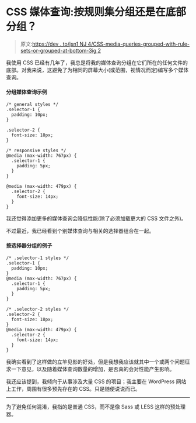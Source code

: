 # CSS 媒体查询:按规则集分组还是在底部分组？

> 原文:[https://dev . to/jsn1 NJ 4/CSS-media-queries-grouped-with-rule-sets-or-grouped-at-bottom-3ig 2](https://dev.to/jsn1nj4/css-media-queries-grouped-with-rule-sets-or-grouped-at-the-bottom-3ig2)

我使用 CSS 已经有几年了，我总是将我的媒体查询分组在它们所在的任何文件的底部。对我来说，这避免了为相同的屏幕大小(或范围，视情况而定)编写多个媒体查询。

#### 分组媒体查询示例

```
/* general styles */
.selector-1 {
  padding: 10px;
}

.selector-2 {
  font-size: 18px;
}

/* responsive styles */
@media (max-width: 767px) {
  .selector-1 {
    padding: 5px;
  }
}

@media (max-width: 479px) {
  .selector-2 {
    font-size: 14px;
  }
} 
```

我还觉得添加更多的媒体查询会降低性能(除了必须加载更大的 CSS 文件之外)。

不过最近，我已经看到个别媒体查询与相关的选择器组合在一起。

#### 按选择器分组的例子

```
/* .selector-1 styles */
.selector-1 {
  padding: 10px;
}
@media (max-width: 767px) {
  .selector-1 {
    padding: 5px;
  }
}

/* .selector-2 styles */
.selector-2 {
  font-size: 18px;
}
@media (max-width: 479px) {
  .selector-2 {
    font-size: 14px;
  }
} 
```

我确实看到了这样做的立竿见影的好处，但是我想我应该就其中一个或两个问题征求一下意见，以及随着媒体查询数量的增加，是否真的会对性能产生影响。

我还应该提到，我倾向于从事涉及大量 CSS 的项目；我主要在 WordPress 网站上工作，周围有很多预先存在的 CSS。只是随便说说而已。

* * *

为了避免任何混淆，我指的是普通 CSS，而不是像 Sass 或 LESS 这样的预处理器。